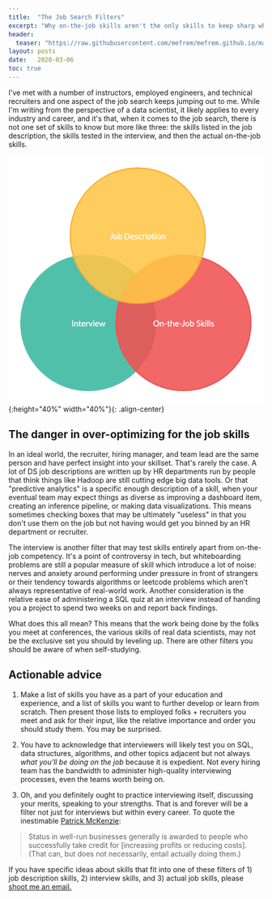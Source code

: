 ```yaml
---
title:  "The Job Search Filters"
excerpt: "Why on-the-job skills aren't the only skills to keep sharp while job searching"
header:
  teaser: "https://raw.githubusercontent.com/mefrem/mefrem.github.io/master/assets/images/job_filters/job-filters.png"
layout: posts
date:   2020-03-06
toc: true
---
```

I've met with a number of instructors, employed engineers, and technical recruiters and one aspect of the job search keeps jumping out to me. While I'm writing from the perspective of a data scientist, it likely applies to every industry and career, and it's that, when it comes to the job search, there is not one set of skills to know but more like three: the skills listed in the job description, the skills tested in the interview, and then the actual on-the-job skills. 

![The Job Filters](/assets/images/job_filters/job-filters.png "The Job Filters"){:height="40%" width="40%"}{: .align-center}

## The danger in over-optimizing for the job skills

In an ideal world, the recruiter, hiring manager, and team lead are the same person and have perfect insight into your skillset. That's rarely the case. A lot of DS job descriptions are written up by HR departments run by people that think things like Hadoop are still cutting edge big data tools. Or that "predictive analytics" is a specific enough description of a skill, when your eventual team may expect things as diverse as improving a dashboard item, creating an inference pipeline, or making data visualizations. This means sometimes checking boxes that may be ultimately "useless" in that you don't use them on the job but not having would get you binned by an HR department or recruiter.

The interview is another filter that may test skills entirely apart from on-the-job competency. It's a point of controversy in tech, but whiteboarding problems are still a popular measure of skill which introduce a lot of noise: nerves and anxiety around performing under pressure in front of strangers or their tendency towards algorithms or leetcode problems which aren't always representative of real-world work. Another consideration is the relative ease of administering a SQL quiz at an interview instead of handing you a project to spend two weeks on and report back findings.

What does this all mean? This means that the work being done by the folks you meet at conferences, the various skills of real data scientists, may not be the exclusive set you should by leveling up. There are other filters you should be aware of when self-studying.

## Actionable advice

1) Make a list of skills you have as a part of your education and experience, and a list of skills you want to further develop or learn from scratch. Then present those lists to employed folks + recruiters you meet and ask for their input, like the relative importance and order you should study them. You may be surprised.

2) You have to acknowledge that interviewers will likely test you on SQL, data structures, algorithms, and other topics adjacent but not always *what you'll be doing on the job* because it is expedient. Not every hiring team has the bandwidth to administer high-quality interviewing processes, even the teams worth being on.

3) Oh, and you definitely ought to practice interviewing itself, discussing your merits, speaking to your strengths. That is and forever will be a filter not just for interviews but within every career. To quote the inestimable [Patrick McKenzie](https://www.kalzumeus.com/2011/10/28/dont-call-yourself-a-programmer/):

>Status in well-run businesses generally is awarded to people who successfully take credit for [increasing profits or reducing costs]. (That can, but does not necessarily, entail actually doing them.)

If you have specific ideas about skills that fit into one of these filters of 1) job description skills, 2) interview skills, and 3) actual job skills, please [shoot me an email.](mailto:maxim.efremov@gmail.com)

